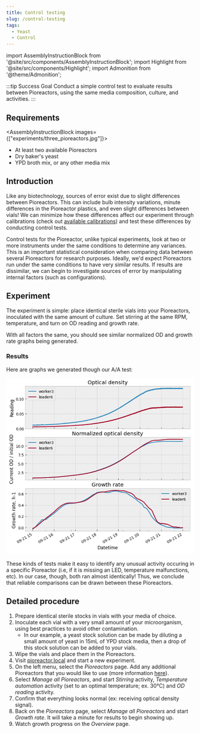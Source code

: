 ```yaml
---
title: Control testing
slug: /control-testing
tags: 
  - Yeast
  - Control
---
```


import AssemblyInstructionBlock from '@site/src/components/AssemblyInstructionBlock';
import Highlight from '@site/src/components/Highlight';
import Admonition from '@theme/Admonition';

:::tip Success Goal 
Conduct a simple control test to evaluate results between Pioreactors, using the same media composition, culture, and activities. 
:::

## Requirements

<AssemblyInstructionBlock images={["experiments/three_pioreactors.jpg"]}>

*   At least two available Pioreactors
*   Dry baker's yeast
*   YPD broth mix, or any other media mix

</AssemblyInstructionBlock>

## Introduction

Like any biotechnology, sources of error exist due to slight differences between Pioreactors. This can include bulb intensity variations, minute differences in the Pioreactor plastics, and even slight differences between vials! We can minimize how these differences affect our experiment through calibrations (check out [available calibrations](/user-guide/calibrate-od600)) and test these differences by conducting control tests.

Control tests for the Pioreactor, unlike typical experiments, look at two or more instruments under the same conditions to determine any variances. This is an important statistical consideration when comparing data between several Pioreactors for research purposes. Ideally, we'd expect Pioreactors run under the same conditions to have very similar results. If results are dissimilar, we can begin to investigate sources of error by manipulating internal factors (such as configurations).

## Experiment

The experiment is simple: place identical sterile vials into your Pioreactors, inoculated with the same amount of culture. Set stirring at the same RPM, temperature, and turn on OD reading and growth rate. 

With all factors the same, you should see similar normalized OD and growth rate graphs being generated. 

### Results 

Here are graphs we generated though our A/A test: 

![](/img/experiments/aa-test-results.png)

These kinds of tests make it easy to identify any unusual activity occuring in a specific Pioreactor (i.e, if it is missing an LED, temperature malfunctions, etc). In our case, though, both ran almost identically! Thus, we conclude that reliable comparisons can be drawn between these Pioreactors. 

## Detailed procedure

1. Prepare identical sterile stocks in vials with your media of choice.
2. Inoculate each vial with a very small amount of your microorganism, using best practices to avoid other contamination.
	* In our example, a yeast stock solution can be made by diluting a small amount of yeast in 15mL of YPD stock media, then a drop of this stock solution can be added to your vials.
3. Wipe the vials and place them in the Pioreactors. 
4. Visit [pioreactor.local](http://pioreactor.local) and start a new experiment.
5. On the left menu, select the _Pioreactors_ page. Add any additional Pioreactors that you would like to use (more information [here](/user-guide/create-cluster)).
6. Select _Manage all Pioreactors_, and start _Stirring_ activity, _Temperature automation_ activity (set to an optimal temperature; ex. 30°C) and _OD reading_ activity.
7. Confirm that everything looks normal (ex: receiving optical density signal).
8.	Back on the _Pioreactors_ page, select _Manage all Pioreactors_ and start _Growth rate_. It will take a minute for results to begin showing up. 
9. Watch growth progress on the _Overview_ page.
